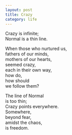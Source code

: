 ```yaml
---
layout: post
title: Crazy
category: life
---
```


Crazy is infinite;  
Normal is a thin line.

When those who nurtured us,  
fathers of our minds,  
mothers of our hearts,  
seemed crazy,  
each in their own way,  
how do,  
how should  
we follow them?

The line of Normal  
is too thin;  
Crazy points everywhere.  
Somewhere,  
beyond fear,  
amidst the chaos,  
is freedom.
